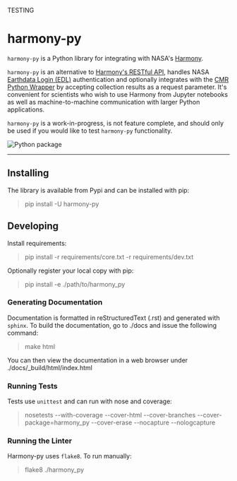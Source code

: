 TESTING

# harmony-py

`harmony-py` is a Python library for integrating with NASA's [Harmony](https://harmony.earthdata.nasa.gov/).

`harmony-py` is an alternative to [Harmony's RESTful API](https://harmony.earthdata.nasa.gov/docs/api/), handles NASA [Earthdata Login (EDL)](https://urs.earthdata.nasa.gov/home) authentication and optionally integrates with the [CMR Python Wrapper](https://github.com/nasa/eo-metadata-tools) by accepting collection results as a request parameter. It's convenient for scientists who wish to use Harmony from Jupyter notebooks as well as machine-to-machine communication with larger Python applications.

`harmony-py` is a work-in-progress, is not feature complete, and should only be used if you would like to test `harmony-py` functionality.

![Python package](https://github.com/nasa/harmony-py/workflows/Python%20package/badge.svg)

---

## Installing

The library is available from Pypi and can be installed with pip:

> pip install -U harmony-py


## Developing

Install requirements:

> pip install -r requirements/core.txt -r requirements/dev.txt

Optionally register your local copy with pip:

> pip install -e ./path/to/harmony_py


### Generating Documentation

Documentation is formatted in reStructuredText (.rst) and generated with `sphinx`. To build the documentation, go to ./docs and issue the following command:

> make html

You can then view the documentation in a web browser under ./docs/_build/html/index.html


### Running Tests

Tests use `unittest` and can run with nose and coverage:

> nosetests --with-coverage --cover-html --cover-branches --cover-package=harmony_py --cover-erase --nocapture --nologcapture


### Running the Linter

Harmony-py uses `flake8`. To run manually:

> flake8 ./harmony_py
